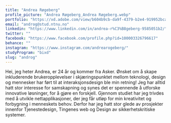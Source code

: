 ```yaml
---
title: "Andrea Røgeberg"
profile_picture: "Andrea Røgeberg_Andrea Røgeberg.webp"
portfolio: "https://xd.adobe.com/view/b604b9cb-da9f-4379-b2e4-919952bca417-e357/?fullscreen"
email: "androg@stud.ntnu.no"
linkedin: "https://www.linkedin.com/in/andrea-r%C3%B8geberg-9585051b2/"
twitter: ""
facebook: "https://www.facebook.com/profile.php?id=100003326796617"
behance: ""
instagram: "https://www.instagram.com/andrearogeberg/"
studyProgram: "bixd"
slug: "androg"
---
```


Hei, jeg heter Andrea, er 24 år og kommer fra Asker. Ønsket om å skape inkluderende brukeropplevelser i skjæringspunktet mellom teknologi, design og mennesker har ført til at interaksjonsdesign ble min retning! Jeg har alltid hatt stor interesse for samskapning og synes det er spennende å utforske innovative løsninger, for å gjøre en forskjell. Gjennom studiet har jeg trivdes med å utvikle nettapplikasjoner, der jeg får utløp for min kreativitet og forbygning i menneskets behov. Derfor har jeg hatt stor glede av prosjekter innenfor Tjenestedesign, Tingenes web og Design av sikkerhetskritiske systemer.
